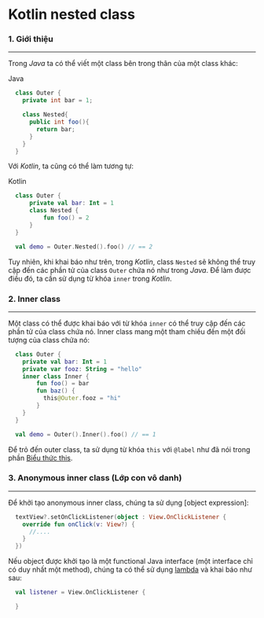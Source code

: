 # Kotlin nested class

### 1\. Giới thiệu
--------------

Trong *Java* ta có thể viết một class bên trong thân của một class khác:

Java

```java
  class Outer {
    private int bar = 1;

    class Nested{
      public int foo(){
        return bar;
      }
    }
  }

```

Với *Kotlin*, ta cũng có thể làm tương tự:

Kotlin

```kotlin
  class Outer {
      private val bar: Int = 1
      class Nested {
          fun foo() = 2
      }
  }

  val demo = Outer.Nested().foo() // == 2

```

Tuy nhiên, khi khai báo như trên, trong *Kotlin*, class `Nested` sẽ không thể truy cập đến các phần tử của class `Outer` chứa nó như trong *Java*. Để làm được điều đó, ta cần sử dụng từ khóa `inner` trong *Kotlin*.

### 2\. Inner class
-----------------------------------------------------------------------------------------

Một class có thể được khai báo với từ khóa `inner` có thể truy cập đến các phần tử của class chứa nó. Inner class mang một tham chiếu đến một đối tượng của class chứa nó:

```kotlin
  class Outer {
    private val bar: Int = 1
    private var fooz: String = "hello"
    inner class Inner {
        fun foo() = bar
        fun baz() {
          this@Outer.fooz = "hi"
        }
    }
  }

  val demo = Outer().Inner().foo() // == 1

```

Để trỏ đến outer class, ta sử dụng từ khóa `this` với `@label` như đã nói trong phần [Biểu thức this](kotlin-basic.md#9-bi-u-th-c-this).

### 3\. Anonymous inner class (Lớp con vô danh)
------------------------------------------------------------------------------------------------------------------------------------------------------------

Để khởi tạo anonymous inner class, chúng ta sử dụng [object expression]:

```kotlin
  textView?.setOnClickListener(object : View.OnClickListener {
    override fun onClick(v: View?) {
      //....
    }
  })

```

Nếu object được khởi tạo là một functional Java interface (một interface chỉ có duy nhất một method), chúng ta có thể sử dụng [lambda](kotlin-lambda.md) và khai báo như sau:

```kotlin
  val listener = View.OnClickListener {

  }
```